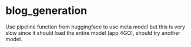 # blog_generation

Use pipeline function from huggingface to use meta model but this is very slow since it should load the entire model (app 4GO), should try another model.
